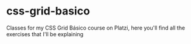 # css-grid-basico
Classes for my CSS Grid Básico course on Platzi, here you'll find all the exercises that I'll be explaining
